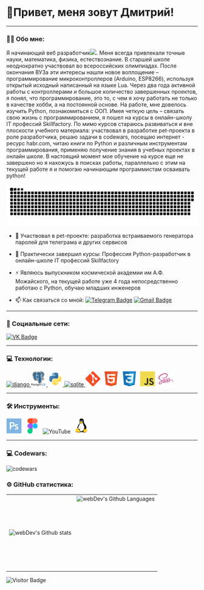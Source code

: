 # 👋Привет, меня зовут Дмитрий!

---

### :man_technologist: Обо мне:

Я начинающий веб разработчик<img src="https://media.giphy.com/media/WUlplcMpOCEmTGBtBW/giphy.gif" width="30px">. Меня всегда привлекали точные науки, математика, физика, естествознание. В старшей школе неоднократно участвовал во всероссийских олимпиадах. После окончания ВУЗа эти интересы нашли новое воплощение – программирование микроконтроллеров (Arduino, ESP8266), используя открытый исходный написанный на языке Lua. Через два года активной работы с контроллерами и большое количество завершенных проектов, я понял, что программирование, это то, с чем я хочу работать не только в качестве хобби, а на постоянной основе. На работе, мне довелось изучить Python, познакомиться с ООП. Имея четкую цель – связать свою жизнь с программированием, я пошел на курсы в онлайн-школу IT профессий Skillfactory. По мимо курсов стараюсь развиваться и вне плоскости учебного материала: участвовал в разработке pet-проекта в роле разработчика, решаю задачи в codewars, посещаю интернет - ресурс habr.com, читаю книги по Python и различным инструментам программирования, применяю получение знания в учебных проектах в онлайн школе. В настоящий момент мое обучение на курсе еще не завершено но я нахожусь в поисках работы, параллельно с этим на текущей работе я и помогаю начинающим программистам осваивать python!

<p align="center">
 <img width="600" src="assets/github-snake.svg" alt="snake"/>
</p>

- :telescope: Участвовал в pet-проекте: разработка встраиваемого генератора паролей для телеграма и других сервисов

- :seedling: Практически завершил курсы: Профессия Python-разработчик в онлайн-школе IT профессий Skillfactory

- :zap: Являюсь выпускником космической академии им А.Ф. Можайского, на текущей работе уже 4 года непосредственно работаю с Python, обучаю младших инженеров

- :mailbox: Как связаться со мной: [![Telegram Badge](https://img.shields.io/badge/-Vilisov_Dmitriy-blue?style=flat&logo=Telegram&logoColor=white)](https://t.me/Vilisov_Dmitriy) [![Gmail Badge](https://img.shields.io/badge/-Gmail-red?style=flat&logo=Gmail&logoColor=white)](mailto:vilisov19dmitriy@gmail.com)

---

### 🤝 Социальные сети:

  <div id="badges">
    <!-- <a href="https://t.me/tehnomaniak07" target="_blank">
      <img src="https://cdn-icons-png.flaticon.com/512/2111/2111646.png" width="40" height="40" alt="telegram group" />
    </a>
    <a href="https://www.youtube.com/channel/UCbORpXVw1JNc0JYFSUqLWXA" target="_blank">
      <img src="https://cdn-icons-png.flaticon.com/512/3670/3670147.png" width="40" height="40" alt="Youtube"/>
    </a> -->
    <a href="https://vk.com/VilisovDV" target="_blank">
      <img src="https://cdn-icons-png.flaticon.com/512/145/145813.png" width="40" height="40" alt="VK Badge"/>
    </a>
    <!-- <a href="https://dzen.ru/tehnomaniak" target="_blank">
      <img src="https://upload.wikimedia.org/wikipedia/commons/thumb/a/ab/Yandex_Zen_logo_icon.svg/1024px-Yandex_Zen_logo_icon.svg.png" width="40" height="40" alt="Zen Badge"/>
    </a> -->
  </div>

---

### 💻 Технологии:

<div>
  <a href="https://www.djangoproject.com/" target="_blank" rel="noreferrer"> <img src="https://cdn.worldvectorlogo.com/logos/django.svg" alt="django" width="40" height="40"/> </a>
  <a href="https://www.postgresql.org" target="_blank" rel="noreferrer"> <img src="https://raw.githubusercontent.com/devicons/devicon/master/icons/postgresql/postgresql-original-wordmark.svg" alt="postgresql" width="40" height="40"/> </a> 
  <a href="https://www.python.org" target="_blank" rel="noreferrer"> <img src="https://raw.githubusercontent.com/devicons/devicon/master/icons/python/python-original.svg" alt="python" width="40" height="40"/> </a> 
  <a href="https://www.sqlite.org/" target="_blank" rel="noreferrer"> <img src="https://www.vectorlogo.zone/logos/sqlite/sqlite-icon.svg" alt="sqlite" width="40" height="40"/> </a>
  <img src="https://github.com/devicons/devicon/blob/master/icons/git/git-original.svg" title="git" alt="git" width="40" height="40"/>&nbsp
  <img src="https://github.com/devicons/devicon/blob/master/icons/html5/html5-original.svg" title="html5" alt="html5" width="40" height="40"/>&nbsp
  <img src="https://github.com/devicons/devicon/blob/master/icons/css3/css3-original.svg" title="css" alt="css" width="40" height="40"/>&nbsp
  <img src="https://github.com/devicons/devicon/blob/master/icons/javascript/javascript-original.svg" title="javascript" alt="javascript" width="40" height="40"/>&nbsp
  <!--<img src="https://github.com/devicons/devicon/blob/master/icons/react/react-original.svg" title="reactjs" alt="reactjs" width="40" height="40"/>&nbsp-->
  <img src="https://github.com/devicons/devicon/blob/master/icons/sass/sass-original.svg" title="sass/scss" alt="sass/scss" width="40" height="40"/>&nbsp;
  <!-- <img src="https://github.com/devicons/devicon/blob/master/icons/webpack/webpack-original.svg" title="webpack" alt="webpack" width="40" height="40"/>&nbsp;-->
  <!-- <img src="https://github.com/devicons/devicon/blob/master/icons/redux/redux-original.svg" title="redux" alt="redux" width="40" height="40"/>&nbsp; -->
</div>

---

### 🛠 Инструменты:

<div>
  <img src="https://github.com/devicons/devicon/blob/master/icons/photoshop/photoshop-plain.svg" title="photoshop" alt="photoshop" width="40" height="40"/>&nbsp;
  <img src="https://github.com/devicons/devicon/blob/master/icons/figma/figma-original.svg" title="figma" alt="figma" width="40" height="40"/>&nbsp;
  <img src="https://upload.wikimedia.org/wikipedia/commons/9/9e/YouTube_Logo_%282013-2017%29.svg" title="YouTube" alt="YouTube" width="40" height="40"/>&nbsp;
  <img src="https://github.com/devicons/devicon/blob/master/icons/linux/linux-original.svg" title="linux" alt="linux" width="40" height="40"/>&nbsp;
</div>

---

<!-- ### 💻 Пройденные курсы:

| Курсы                                                           | Дата              |
| ----------------------------------------------------------------| :---------------: |
| skillfactory.ru/Алгоритмы и структуры данных без поддержки      | 01/2023 - xx/2023 |
| skillfactory.ru/Профессия Python-разработчик                    | 01/2023 - xx/2023 |

--- -->

### 💻 Codewars:

![codewars](https://www.codewars.com/users/DmitriyViL/badges/large)

### ⚙️ GitHub статистика:

<table>
  <tr>
    <td>
      <img align="left" src="http://github-readme-streak-stats.herokuapp.com?user=Dmitriy-Vilisov&theme=dark&background=000000" alt="webDev's Github stats" />
    </td>
    <td>
      <img height="195px" align="right" alt="webDev's Github Languages" src="https://github-readme-stats-sigma-five.vercel.app/api/top-langs/?username=Dmitriy-Vilisov&layout=compact&theme=vision-friendly-dark" />
    </td>
  </tr>
</table>

![Visitor Badge](https://visitor-badge.laobi.icu/badge?page_id=Dmitriy-Vilisov)
